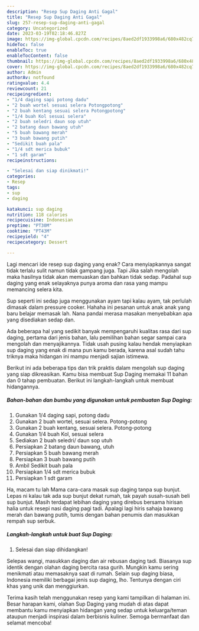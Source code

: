 ```yaml
---
description: "Resep Sup Daging Anti Gagal"
title: "Resep Sup Daging Anti Gagal"
slug: 257-resep-sup-daging-anti-gagal
category: Uncategorized
date: 2023-03-19T02:18:46.827Z
image: https://img-global.cpcdn.com/recipes/8aed2df1933998a6/680x482cq70/sup-daging-foto-resep-utama.jpg
hideToc: false
enableToc: true
enableTocContent: false
thumbnail: https://img-global.cpcdn.com/recipes/8aed2df1933998a6/680x482cq70/sup-daging-foto-resep-utama.jpg
cover: https://img-global.cpcdn.com/recipes/8aed2df1933998a6/680x482cq70/sup-daging-foto-resep-utama.jpg
author: Admin
authorAv: notfound
ratingvalue: 4.4
reviewcount: 21
recipeingredient:
- "1/4 daging sapi potong dadu"
- "2 buah wortel sesuai selera Potongpotong"
- "2 buah kentang sesuai selera Potongpotong"
- "1/4 buah Kol sesuai selera"
- "2 buah seledri daun sop utuh"
- "2 batang daun bawang utuh"
- "5 buah bawang merah"
- "3 buah bawang putih"
- "Sedikit buah pala"
- "1/4 sdt merica bubuk"
- "1 sdt garam"
recipeinstructions:

- "Selesai dan siap dinikmati!"
categories:
- Resep
tags:
- sup
- daging

katakunci: sup daging 
nutrition: 118 calories
recipecuisine: Indonesian
preptime: "PT30M"
cooktime: "PT43M"
recipeyield: "4"
recipecategory: Dessert

---
```



Lagi mencari ide resep sup daging yang enak? Cara menyiapkannya sangat tidak terlalu sulit namun tidak gampang juga. Tapi Jika salah mengolah maka hasilnya tidak akan memuaskan dan bahkan tidak sedap. Padahal sup daging yang enak selayaknya punya aroma dan rasa yang mampu memancing selera kita.


Sup seperti ini sedap juga menggunakan ayam tapi kalau ayam, tak perlulah dimasak dalam pressure cooker. Hahaha ini pesanan untuk anak anak yang baru belajar memasak lah. Nana pandai merasa masakan menyebabkan apa yang disediakan sedap dan.

Ada beberapa hal yang sedikit banyak mempengaruhi kualitas rasa dari sup daging, pertama dari jenis bahan, lalu pemilihan bahan segar sampai cara mengolah dan menyajikannya. Tidak usah pusing kalau hendak menyiapkan sup daging yang enak di mana pun kamu berada, karena asal sudah tahu triknya maka hidangan ini mampu menjadi sajian istimewa.


Berikut ini ada beberapa tips dan trik praktis dalam mengolah sup daging yang siap dikreasikan. Kamu bisa membuat Sup Daging memakai 11 bahan dan 0 tahap pembuatan. Berikut ini langkah-langkah untuk membuat hidangannya.

<!--inarticleads1-->

##### Bahan-bahan dan bumbu yang digunakan untuk pembuatan Sup Daging:

1. Gunakan 1/4 daging sapi, potong dadu
1. Gunakan 2 buah wortel, sesuai selera. Potong-potong
1. Gunakan 2 buah kentang, sesuai selera. Potong-potong
1. Gunakan 1/4 buah Kol, sesuai selera
1. Sediakan 2 buah seledri/ daun sop utuh
1. Persiapkan 2 batang daun bawang, utuh
1. Persiapkan 5 buah bawang merah
1. Persiapkan 3 buah bawang putih
1. Ambil Sedikit buah pala
1. Persiapkan 1/4 sdt merica bubuk
1. Persiapkan 1 sdt garam


Ha, macam tu lah Mama cara-cara masak sup daging tanpa sup bunjut. Lepas ni kalau tak ada sup bunjut dekat rumah, tak payah susah-susah beli sup bunjut. Masih terdapat lebihan daging yang direbus bersama hirisan halia untuk resepi nasi daging pagi tadi. Apalagi lagi hiris sahaja bawang merah dan bawang putih, tumis dengan bahan penumis dan masukkan rempah sup serbuk. 

<!--inarticleads2-->

##### Langkah-langkah untuk buat Sup Daging:


1. Selesai dan siap dihidangkan!

Selepas wangi, masukkan daging dan air rebusan daging tadi. Biasanya sup identik dengan olahan daging bercita rasa gurih. Mungkin kamu sering menikmati atau memasaknya saat di rumah. Selain sup daging biasa, Indonesia memiliki berbagai jenis sup daging, lho. Tentunya dengan ciri khas yang unik dan menggiurkan. 

Terima kasih telah menggunakan resep yang kami tampilkan di halaman ini. Besar harapan kami, olahan Sup Daging yang mudah di atas dapat membantu kamu menyiapkan hidangan yang sedap untuk keluarga/teman ataupun menjadi inspirasi dalam berbisnis kuliner. Semoga bermanfaat dan selamat mencoba!

